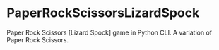 # PaperRockScissorsLizardSpock
Paper Rock Scissors [Lizard Spock] game in Python CLI. A variation of Paper Rock Scissors.
